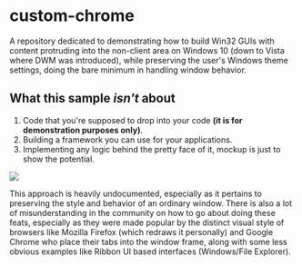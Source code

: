 # custom-chrome

A repository dedicated to demonstrating how to build Win32 GUIs with content protruding into the non-client area on Windows 10 (down to Vista where DWM was introduced), while preserving the user's Windows theme settings, doing the bare minimum in handling window behavior.

## What this sample *isn't* about

1. Code that you're supposed to drop into your code **(it is for demonstration purposes only)**.
2. Building a framework you can use for your applications.
3. Implementing any logic behind the pretty face of it, mockup is just to show the potential.

![](http://i.imgur.com/DEdwte2.jpg)

This approach is heavily undocumented, especially as it pertains to preserving the style and behavior of an ordinary window. There is also a lot of misunderstanding in the community on how to go about doing these feats, especially as they were made popular by the distinct visual style of browsers like Mozilla Firefox (which redraws it personally) and Google Chrome who place their tabs into the window frame, along with some less obvious examples like Ribbon UI based interfaces (Windows/File Explorer).
